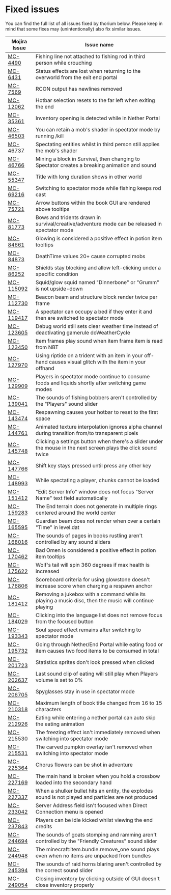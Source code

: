 # Fixed issues

You can find the full list of all issues fixed by thorium below.
Please keep in mind that some fixes may (unintentionally) also fix similar issues.

| Mojira Issue                                          | Issue name                                                                                                      |
|-------------------------------------------------------|-----------------------------------------------------------------------------------------------------------------|
| [MC-4490](https://bugs.mojang.com/browse/MC-4490)     | Fishing line not attached to fishing rod in third person while crouching                                        |
| [MC-6431](https://bugs.mojang.com/browse/MC-6431)     | Status effects are lost when returning to the overworld from the exit end portal                                |
| [MC-7569](https://bugs.mojang.com/browse/MC-7569)     | RCON output has newlines removed                                                                                |
| [MC-12062](https://bugs.mojang.com/browse/MC-12062)   | Hotbar selection resets to the far left when exiting the end                                                    |
| [MC-35361](https://bugs.mojang.com/browse/MC-35361)   | Inventory opening is detected while in Nether Portal                                                            |
| [MC-46503](https://bugs.mojang.com/browse/MC-46503)   | You can retain a mob's shader in spectator mode by running /kill                                                |
| [MC-46737](https://bugs.mojang.com/browse/MC-46737)   | Spectating entities whilst in third person still applies the mob's shader                                       |
| [MC-46766](https://bugs.mojang.com/browse/MC-46766)   | Mining a block in Survival, then changing to Spectator creates a breaking animation and sound                   |
| [MC-55347](https://bugs.mojang.com/browse/MC-55347)   | Title with long duration shows in other world                                                                   |
| [MC-69216](https://bugs.mojang.com/browse/MC-69216)   | Switching to spectator mode while fishing keeps rod cast                                                        |
| [MC-75721](https://bugs.mojang.com/browse/MC-75721)   | Arrow buttons within the book GUI are rendered above tooltips                                                   |
| [MC-81773](https://bugs.mojang.com/browse/MC-81773)   | Bows and tridents drawn in survival/creative/adventure mode can be released in spectator mode                   |
| [MC-84661](https://bugs.mojang.com/browse/MC-84661)   | Glowing is considered a positive effect in potion item tooltips                                                 |
| [MC-84873](https://bugs.mojang.com/browse/MC-84873)   | DeathTime values 20+ cause corrupted mobs                                                                       |
| [MC-86252](https://bugs.mojang.com/browse/MC-86252)   | Shields stay blocking and allow left-clicking under a specific condition                                        |
| [MC-115092](https://bugs.mojang.com/browse/MC-115092) | Squid/glow squid named "Dinnerbone" or "Grumm" is not upside-down                                               |
| [MC-112730](https://bugs.mojang.com/browse/MC-112730) | Beacon beam and structure block render twice per frame                                                          |
| [MC-119417](https://bugs.mojang.com/browse/MC-119417) | A spectator can occupy a bed if they enter it and then are switched to spectator mode                           |
| [MC-123605](https://bugs.mojang.com/browse/MC-123605) | Debug world still sets clear weather time instead of deactivating gamerule doWeatherCycle                       |
| [MC-123450](https://bugs.mojang.com/browse/MC-123450) | Item frames play sound when item frame item is read from NBT                                                    |
| [MC-127970](https://bugs.mojang.com/browse/MC-127970) | Using riptide on a trident with an item in your off-hand causes visual glitch with the item in your offhand     |
| [MC-129909](https://bugs.mojang.com/browse/MC-129909) | Players in spectator mode continue to consume foods and liquids shortly after switching game modes              |
| [MC-139041](https://bugs.mojang.com/browse/MC-139041) | The sounds of fishing bobbers aren't controlled by the "Players" sound slider                                   |
| [MC-143474](https://bugs.mojang.com/browse/MC-143474) | Respawning causes your hotbar to reset to the first space                                                       |
| [MC-144761](https://bugs.mojang.com/browse/MC-144761) | Animated texture interpolation ignores alpha channel during transition from/to transparent pixels               |
| [MC-145748](https://bugs.mojang.com/browse/MC-145748) | Clicking a settings button when there's a slider under the mouse in the next screen plays the click sound twice |
| [MC-147766](https://bugs.mojang.com/browse/MC-147766) | Shift key stays pressed until press any other key                                                               |
| [MC-148993](https://bugs.mojang.com/browse/MC-148993) | While spectating a player, chunks cannot be loaded                                                              |
| [MC-151412](https://bugs.mojang.com/browse/MC-151412) | "Edit Server Info" window does not focus "Server Name" text field automatically                                 |
| [MC-159283](https://bugs.mojang.com/browse/MC-159283) | The End terrain does not generate in multiple rings centered around the world center                            |
| [MC-165595](https://bugs.mojang.com/browse/MC-165595) | Guardian beam does not render when over a certain "Time" in level.dat                                           |
| [MC-168016](https://bugs.mojang.com/browse/MC-168016) | The sounds of pages in books rustling aren't controlled by any sound sliders                                    |
| [MC-170462](https://bugs.mojang.com/browse/MC-170462) | Bad Omen is considered a positive effect in potion item tooltips                                                |
| [MC-175622](https://bugs.mojang.com/browse/MC-175622) | Wolf's tail will spin 360 degrees if max health is increased                                                    |
| [MC-176806](https://bugs.mojang.com/browse/MC-176806) | Scoreboard criteria for using glowstone doesn't increase score when charging a respawn anchor                   |
| [MC-181412](https://bugs.mojang.com/browse/MC-181412) | Removing a jukebox with a command while its playing a music disc, then the music will continue playing          |
| [MC-184029](https://bugs.mojang.com/browse/MC-184029) | Clicking into the language list does not remove focus from the focused button                                   |
| [MC-193343](https://bugs.mojang.com/browse/MC-193343) | Soul speed effect remains after switching to spectator mode                                                     |
| [MC-195732](https://bugs.mojang.com/browse/MC-195732) | Going through Nether/End Portal while eating food or item causes two food items to be consumed in total         |
| [MC-201723](https://bugs.mojang.com/browse/MC-201723) | Statistics sprites don't look pressed when clicked                                                              |
| [MC-202637](https://bugs.mojang.com/browse/MC-202637) | Last sound clip of eating will still play when Players volume is set to 0%                                      |
| [MC-206705](https://bugs.mojang.com/browse/MC-206705) | Spyglasses stay in use in spectator mode                                                                        |
| [MC-210318](https://bugs.mojang.com/browse/MC-210318) | Maximum length of book title changed from 16 to 15 characters                                                   |
| [MC-212926](https://bugs.mojang.com/browse/MC-212926) | Eating while entering a nether portal can auto skip the eating animation                                        |
| [MC-215530](https://bugs.mojang.com/browse/MC-215530) | The freezing effect isn't immediately removed when switching into spectator mode                                |
| [MC-215531](https://bugs.mojang.com/browse/MC-215531) | The carved pumpkin overlay isn't removed when switching into spectator mode                                     |
| [MC-225364](https://bugs.mojang.com/browse/MC-225364) | Chorus flowers can be shot in adventure                                                                         |
| [MC-227169](https://bugs.mojang.com/browse/MC-227169) | The main hand is broken when you hold a crossbow loaded into the secondary hand                                 |
| [MC-227337](https://bugs.mojang.com/browse/MC-227337) | When a shulker bullet hits an entity, the explodes sound is not played and particles are not produced           |
| [MC-233042](https://bugs.mojang.com/browse/MC-233042) | Server Address field isn't focused when Direct Connection menu is opened                                        |
| [MC-237843](https://bugs.mojang.com/browse/MC-237843) | Players can be idle kicked whilst viewing the end credits                                                       |
| [MC-244694](https://bugs.mojang.com/browse/MC-244694) | The sounds of goats stomping and ramming aren't controlled by the "Friendly Creatures" sound slider             |
| [MC-244948](https://bugs.mojang.com/browse/MC-244948) | The minecraft:item.bundle.remove_one sound plays even when no items are unpacked from bundles                   |
| [MC-245394](https://bugs.mojang.com/browse/MC-245394) | The sounds of raid horns blaring aren't controlled by the correct sound slider                                  |
| [MC-249054](https://bugs.mojang.com/browse/MC-249054) | Closing inventory by clicking outside of GUI doesn't close inventory properly                                   |
